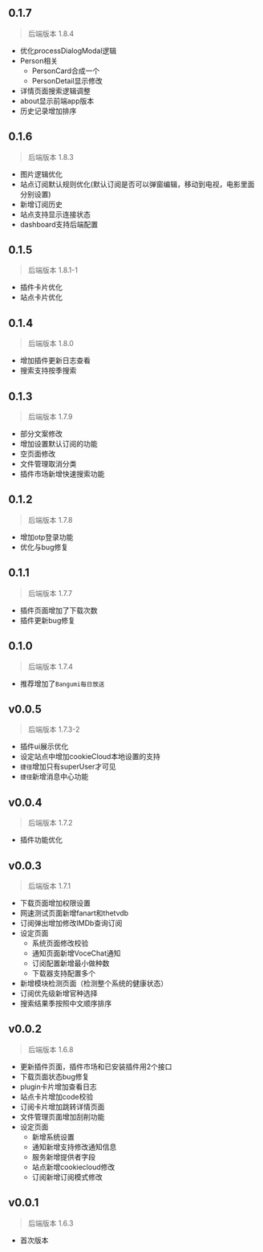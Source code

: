## 0.1.7
> 后端版本 1.8.4
- 优化processDialogModal逻辑
- Person相关
  - PersonCard合成一个
  - PersonDetail显示修改
- 详情页面搜索逻辑调整
- about显示前端app版本
- 历史记录增加排序


## 0.1.6
> 后端版本 1.8.3
- 图片逻辑优化
- 站点订阅默认规则优化(默认订阅是否可以弹窗编辑，移动到电视，电影里面分别设置)
- 新增订阅历史
- 站点支持显示连接状态
- dashboard支持后端配置


## 0.1.5
> 后端版本 1.8.1-1
- 插件卡片优化
- 站点卡片优化


## 0.1.4
> 后端版本 1.8.0
- 增加插件更新日志查看
- 搜索支持按季搜索


## 0.1.3
> 后端版本 1.7.9
- 部分文案修改
- 增加设置默认订阅的功能
- 空页面修改
- 文件管理取消分类
- 插件市场新增快速搜索功能

## 0.1.2
> 后端版本 1.7.8
- 增加otp登录功能
- 优化与bug修复

## 0.1.1
> 后端版本 1.7.7
- 插件页面增加了下载次数
- 插件更新bug修复


## 0.1.0
> 后端版本 1.7.4
- 推荐增加了`Bangumi每日放送`


## v0.0.5
> 后端版本 1.7.3-2
-  插件ui展示优化
-  设定站点中增加cookieCloud本地设置的支持
-  `捷径`增加只有superUser才可见
-  `捷径`新增消息中心功能


## v0.0.4
> 后端版本 1.7.2
-  插件功能优化

## v0.0.3
> 后端版本 1.7.1
-  下载页面增加权限设置
-  网速测试页面新增fanart和thetvdb
-  订阅弹出增加修改IMDb查询订阅
-  设定页面
    - 系统页面修改校验
    - 通知页面新增VoceChat通知
    - 订阅配置新增最小做种数
    - 下载器支持配置多个
-  新增模块检测页面（检测整个系统的健康状态）
-  订阅优先级新增官种选择
-  搜索结果季按照中文顺序排序

## v0.0.2
> 后端版本 1.6.8

-  更新插件页面，插件市场和已安装插件用2个接口
-  下载页面状态bug修复
-  plugin卡片增加查看日志
-  站点卡片增加code校验
-  订阅卡片增加跳转详情页面
-  文件管理页面增加刮削功能
-  设定页面
    - 新增系统设置
    - 通知新增支持修改通知信息
    - 服务新增提供者字段
    - 站点新增cookiecloud修改
    - 订阅新增订阅模式修改


## v0.0.1
> 后端版本 1.6.3

- 首次版本
